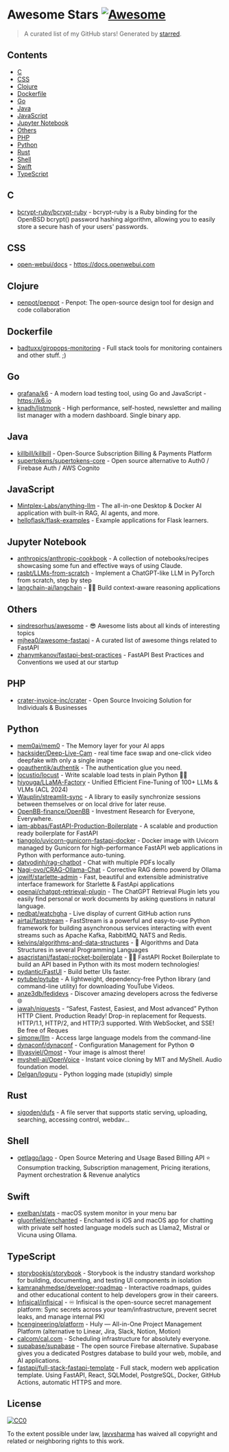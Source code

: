 <!--lint disable awesome-contributing awesome-license awesome-list-item match-punctuation no-repeat-punctuation no-undefined-references awesome-spell-check-->
# Awesome Stars [![Awesome](https://awesome.re/badge.svg)](https://github.com/sindresorhus/awesome)

> A curated list of my GitHub stars! Generated by [starred](https://github.com/maguowei/starred).

## Contents

- [C](#c)
- [CSS](#css)
- [Clojure](#clojure)
- [Dockerfile](#dockerfile)
- [Go](#go)
- [Java](#java)
- [JavaScript](#javascript)
- [Jupyter Notebook](#jupyter-notebook)
- [Others](#others)
- [PHP](#php)
- [Python](#python)
- [Rust](#rust)
- [Shell](#shell)
- [Swift](#swift)
- [TypeScript](#typescript)

## C 

- [bcrypt-ruby/bcrypt-ruby](https://github.com/bcrypt-ruby/bcrypt-ruby) - bcrypt-ruby is a Ruby binding for the OpenBSD bcrypt() password hashing algorithm, allowing you to easily store a secure hash of your users' passwords.

## CSS 

- [open-webui/docs](https://github.com/open-webui/docs) - https://docs.openwebui.com

## Clojure 

- [penpot/penpot](https://github.com/penpot/penpot) - Penpot: The open-source design tool for design and code collaboration

## Dockerfile 

- [badtuxx/giropops-monitoring](https://github.com/badtuxx/giropops-monitoring) - Full stack tools for monitoring containers and other stuff. ;)

## Go 

- [grafana/k6](https://github.com/grafana/k6) - A modern load testing tool, using Go and JavaScript - https://k6.io
- [knadh/listmonk](https://github.com/knadh/listmonk) - High performance, self-hosted, newsletter and mailing list manager with a modern dashboard. Single binary app.

## Java 

- [killbill/killbill](https://github.com/killbill/killbill) - Open-Source Subscription Billing & Payments Platform
- [supertokens/supertokens-core](https://github.com/supertokens/supertokens-core) - Open source alternative to Auth0 / Firebase Auth / AWS Cognito

## JavaScript 

- [Mintplex-Labs/anything-llm](https://github.com/Mintplex-Labs/anything-llm) - The all-in-one Desktop & Docker AI application with built-in RAG, AI agents, and more.
- [helloflask/flask-examples](https://github.com/helloflask/flask-examples) - Example applications for Flask learners.

## Jupyter Notebook 

- [anthropics/anthropic-cookbook](https://github.com/anthropics/anthropic-cookbook) - A collection of notebooks/recipes showcasing some fun and effective ways of using Claude.
- [rasbt/LLMs-from-scratch](https://github.com/rasbt/LLMs-from-scratch) - Implement a ChatGPT-like LLM in PyTorch from scratch, step by step
- [langchain-ai/langchain](https://github.com/langchain-ai/langchain) - 🦜🔗 Build context-aware reasoning applications

## Others 

- [sindresorhus/awesome](https://github.com/sindresorhus/awesome) - 😎 Awesome lists about all kinds of interesting topics
- [mjhea0/awesome-fastapi](https://github.com/mjhea0/awesome-fastapi) - A curated list of awesome things related to FastAPI
- [zhanymkanov/fastapi-best-practices](https://github.com/zhanymkanov/fastapi-best-practices) - FastAPI Best Practices and Conventions we used at our startup

## PHP 

- [crater-invoice-inc/crater](https://github.com/crater-invoice-inc/crater) - Open Source Invoicing Solution for Individuals & Businesses

## Python 

- [mem0ai/mem0](https://github.com/mem0ai/mem0) - The Memory layer for your AI apps
- [hacksider/Deep-Live-Cam](https://github.com/hacksider/Deep-Live-Cam) - real time face swap and one-click video deepfake with only a single image
- [goauthentik/authentik](https://github.com/goauthentik/authentik) - The authentication glue you need.
- [locustio/locust](https://github.com/locustio/locust) - Write scalable load tests in plain Python 🚗💨
- [hiyouga/LLaMA-Factory](https://github.com/hiyouga/LLaMA-Factory) - Unified Efficient Fine-Tuning of 100+ LLMs & VLMs (ACL 2024)
- [Wauplin/streamlit-sync](https://github.com/Wauplin/streamlit-sync) - A library to easily synchronize sessions between themselves or on local drive for later reuse.
- [OpenBB-finance/OpenBB](https://github.com/OpenBB-finance/OpenBB) - Investment Research for Everyone, Everywhere.
- [iam-abbas/FastAPI-Production-Boilerplate](https://github.com/iam-abbas/FastAPI-Production-Boilerplate) - A scalable and production ready boilerplate for FastAPI
- [tiangolo/uvicorn-gunicorn-fastapi-docker](https://github.com/tiangolo/uvicorn-gunicorn-fastapi-docker) - Docker image with Uvicorn managed by Gunicorn for high-performance FastAPI web applications in Python with performance auto-tuning.
- [datvodinh/rag-chatbot](https://github.com/datvodinh/rag-chatbot) - Chat with multiple PDFs locally
- [Nagi-ovo/CRAG-Ollama-Chat](https://github.com/Nagi-ovo/CRAG-Ollama-Chat) - Corrective RAG demo powerd by Ollama
- [jowilf/starlette-admin](https://github.com/jowilf/starlette-admin) - Fast, beautiful and extensible administrative interface framework for Starlette & FastApi applications
- [openai/chatgpt-retrieval-plugin](https://github.com/openai/chatgpt-retrieval-plugin) - The ChatGPT Retrieval Plugin lets you easily find personal or work documents by asking questions in natural language.
- [nedbat/watchgha](https://github.com/nedbat/watchgha) - Live display of current GitHub action runs
- [airtai/faststream](https://github.com/airtai/faststream) - FastStream is a powerful and easy-to-use Python framework for building asynchronous services interacting with event streams such as Apache Kafka, RabbitMQ, NATS and Redis.
- [kelvins/algorithms-and-data-structures](https://github.com/kelvins/algorithms-and-data-structures) - :abacus: Algorithms and Data Structures in several Programming Languages
- [asacristani/fastapi-rocket-boilerplate](https://github.com/asacristani/fastapi-rocket-boilerplate) - 🐍💨 FastAPI Rocket Boilerplate to build an API based in Python with its most modern technologies!
- [pydantic/FastUI](https://github.com/pydantic/FastUI) - Build better UIs faster.
- [pytube/pytube](https://github.com/pytube/pytube) - A lightweight, dependency-free Python library (and command-line utility) for downloading YouTube Videos.
- [anze3db/fedidevs](https://github.com/anze3db/fedidevs) - Discover amazing developers across the fediverse 🌐
- [jawah/niquests](https://github.com/jawah/niquests) - “Safest, Fastest, Easiest, and Most advanced” Python HTTP Client. Production Ready! Drop-in replacement for Requests. HTTP/1.1, HTTP/2, and HTTP/3 supported. With WebSocket, and SSE! Be free of Reques
- [simonw/llm](https://github.com/simonw/llm) - Access large language models from the command-line
- [dynaconf/dynaconf](https://github.com/dynaconf/dynaconf) - Configuration Management for Python ⚙
- [lllyasviel/Omost](https://github.com/lllyasviel/Omost) - Your image is almost there!
- [myshell-ai/OpenVoice](https://github.com/myshell-ai/OpenVoice) - Instant voice cloning by MIT and MyShell. Audio foundation model.
- [Delgan/loguru](https://github.com/Delgan/loguru) - Python logging made (stupidly) simple

## Rust 

- [sigoden/dufs](https://github.com/sigoden/dufs) - A file server that supports static serving, uploading, searching, accessing control, webdav...

## Shell 

- [getlago/lago](https://github.com/getlago/lago) - Open Source Metering and Usage Based Billing API ⭐️ Consumption tracking, Subscription management, Pricing iterations, Payment orchestration & Revenue analytics

## Swift 

- [exelban/stats](https://github.com/exelban/stats) - macOS system monitor in your menu bar
- [gluonfield/enchanted](https://github.com/gluonfield/enchanted) - Enchanted is iOS and macOS app for chatting with private self hosted language models such as Llama2, Mistral or Vicuna using Ollama.

## TypeScript 

- [storybookjs/storybook](https://github.com/storybookjs/storybook) - Storybook is the industry standard workshop for building, documenting, and testing UI components in isolation
- [kamranahmedse/developer-roadmap](https://github.com/kamranahmedse/developer-roadmap) - Interactive roadmaps, guides and other educational content to help developers grow in their careers.
- [Infisical/infisical](https://github.com/Infisical/infisical) - ♾ Infisical is the open-source secret management platform: Sync secrets across your team/infrastructure, prevent secret leaks, and manage internal PKI
- [hcengineering/platform](https://github.com/hcengineering/platform) - Huly — All-in-One Project Management Platform (alternative to Linear, Jira, Slack, Notion, Motion)
- [calcom/cal.com](https://github.com/calcom/cal.com) - Scheduling infrastructure for absolutely everyone.
- [supabase/supabase](https://github.com/supabase/supabase) - The open source Firebase alternative. Supabase gives you a dedicated Postgres database to build your web, mobile, and AI applications.
- [fastapi/full-stack-fastapi-template](https://github.com/fastapi/full-stack-fastapi-template) - Full stack, modern web application template. Using FastAPI, React, SQLModel, PostgreSQL, Docker, GitHub Actions, automatic HTTPS and more.


## License

[![CC0](http://mirrors.creativecommons.org/presskit/buttons/88x31/svg/cc-zero.svg)](https://creativecommons.org/publicdomain/zero/1.0/)

To the extent possible under law, [lavvsharma](https://github.com/lavvsharma) has waived all copyright and related or neighboring rights to this work.

